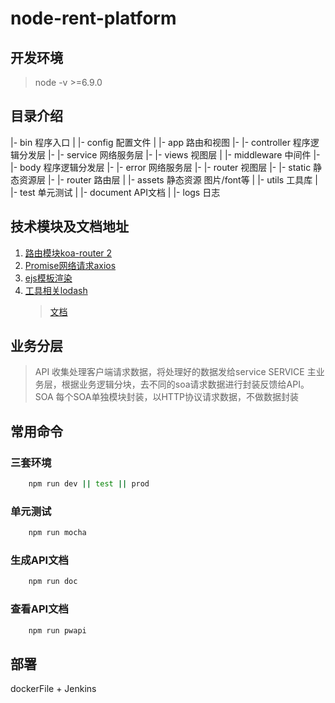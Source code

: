 # node-rent-platform

## 开发环境

> node -v >=6.9.0

## 目录介绍
|- bin 程序入口
|
|- config 配置文件
|
|- app 路由和视图
|- |- controller 程序逻辑分发层
|- |- service 网络服务层
|- |- views 视图层
|
|- middleware 中间件
|- |- body 程序逻辑分发层
|- |- error 网络服务层
|- |- router 视图层
|- |- static 静态资源层
|- |- router 路由层
|
|- assets 静态资源 图片/font等 
|
|- utils  工具库
|
|- test 单元测试
|
|- document API文档
|
|- logs 日志

## 技术模块及文档地址
1. [路由模块koa-router 2](https://github.com/alexmingoia/koa-router/tree/master/#module_koa-router--Router+get%7Cput%7Cpost%7Cpatch%7Cdelete)
2. [Promise网络请求axios](https://github.com/mzabriskie/axios)
3. [ejs模板渲染](https://github.com/mde/ejs)
4. [工具相关lodash](https://github.com/lodash/lodash)
    > [文档](https://lodash.com/docs/4.17.2)
## 业务分层

> API 收集处理客户端请求数据，将处理好的数据发给service
> SERVICE 主业务层，根据业务逻辑分块，去不同的soa请求数据进行封装反馈给API。
> SOA 每个SOA单独模块封装，以HTTP协议请求数据，不做数据封装

## 常用命令

### 三套环境

```bash
    npm run dev || test || prod
```

### 单元测试

```bash
    npm run mocha
```

### 生成API文档

```bash
    npm run doc
```
### 查看API文档

```bash
    npm run pwapi
```

## 部署

dockerFile + Jenkins

